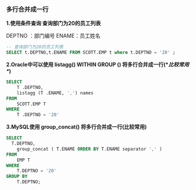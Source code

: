### 多行合并成一行

**1.使用条件查询 查询部门为20的员工列表**

DEPTNO ：部门编号  ENAME：员工姓名

```sql
-- 查询部门为20的员工列表
SELECT t.DEPTNO,t.ENAME FROM SCOTT.EMP t where t.DEPTNO = '20' ;
```

**2.Oracle中可以使用  listagg() WITHIN GROUP ()  将多行合并成一行(\**比较常用\**)**

```sql
SELECT
	T .DEPTNO,
	listagg (T .ENAME, ',') names
FROM
	SCOTT.EMP T
WHERE
	T .DEPTNO = '20' 
```

**3.MySQL使用  group_concat()  将多行合并成一行(比较常用)**

```sql
SELECT 
  T.DEPTNO,
	group_concat ( T.ENAME ORDER BY T.ENAME separator ',' ) 
FROM
	EMP T 
WHERE
	T.DEPTNO = '20' 
GROUP BY
	T.DEPTNO;
```

